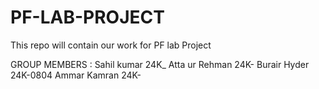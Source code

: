 # PF-LAB-PROJECT
This repo will contain our work for PF lab Project

GROUP MEMBERS :
Sahil kumar 24K_
Atta ur Rehman 24K-
Burair Hyder  24K-0804
Ammar Kamran 24K-
